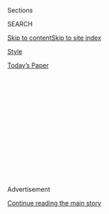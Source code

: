 <div id="app">

<div>

<div>

<div>

<div class="NYTAppHideMasthead css-1q2w90k e1suatyy0">

<div class="section css-ui9rw0 e1suatyy2">

<div class="css-eph4ug er09x8g0">

<div class="css-6n7j50">

</div>

<span class="css-1dv1kvn">Sections</span>

<div class="css-10488qs">

<span class="css-1dv1kvn">SEARCH</span>

</div>

[Skip to content](#site-content)[Skip to site
index](#site-index)

</div>

<div id="masthead-section-label" class="css-1wr3we4 eaxe0e00">

[Style](https://www.nytimes3xbfgragh.onion/section/style)

</div>

<div class="css-10698na e1huz5gh0">

</div>

</div>

<div id="masthead-bar-one" class="section hasLinks css-15hmgas e1csuq9d3">

<div class="css-uqyvli e1csuq9d0">

</div>

<div class="css-1uqjmks e1csuq9d1">

</div>

<div class="css-9e9ivx">

[](https://myaccount.nytimes3xbfgragh.onion/auth/login?response_type=cookie&client_id=vi)

</div>

<div class="css-1bvtpon e1csuq9d2">

[Today’s
Paper](https://www.nytimes3xbfgragh.onion/section/todayspaper)

</div>

</div>

</div>

</div>

<div data-aria-hidden="false">

<div id="site-content" data-role="main">

<div>

<div class="css-1aor85t" style="opacity:0.000000001;z-index:-1;visibility:hidden">

<div class="css-1hqnpie">

<div class="css-epjblv">

<span class="css-17xtcya">[Style](/section/style)</span><span class="css-x15j1o">|</span><span class="css-fwqvlz">In
1920, Native Women Sought the Vote. Here’s What’s
Next.</span>

</div>

<div class="css-k008qs">

<div class="css-1iwv8en">

<span class="css-18z7m18"></span>

<div>

</div>

</div>

<span class="css-1n6z4y">https://nyti.ms/3fhofEH</span>

<div class="css-1705lsu">

<div class="css-4xjgmj">

<div class="css-4skfbu" data-role="toolbar" data-aria-label="Social Media Share buttons, Save button, and Comments Panel with current comment count" data-testid="share-tools">

  - 
  - 
  - 
  - 
    
    <div class="css-6n7j50">
    
    </div>

  - 
  - 

</div>

</div>

</div>

</div>

</div>

</div>

<div class="css-13pd83m">

</div>

<div id="top-wrapper" class="css-1sy8kpn">

<div id="top-slug" class="css-l9onyx">

Advertisement

</div>

[Continue reading the main
story](#after-top)

<div class="ad top-wrapper" style="text-align:center;height:100%;display:block;min-height:250px">

<div id="top" class="place-ad" data-position="top" data-size-key="top">

</div>

</div>

<div id="after-top">

</div>

</div>

<div>

<div id="sponsor-wrapper" class="css-1hyfx7x">

<div id="sponsor-slug" class="css-19vbshk">

Supported by

</div>

[Continue reading the main
story](#after-sponsor)

<div id="sponsor" class="ad sponsor-wrapper" style="text-align:center;height:100%;display:block">

</div>

<div id="after-sponsor">

</div>

</div>

<div class="css-186x18t">

</div>

<div class="css-1vkm6nb ehdk2mb0">

# In 1920, Native Women Sought the Vote. Here’s What’s Next.

</div>

The 19th Amendment did not bring the right to vote to all Native women,
but two experts in a conversation said it did usher in the possibility
of change.

<div class="css-79elbk" data-testid="photoviewer-wrapper">

<div class="css-z3e15g" data-testid="photoviewer-wrapper-hidden">

</div>

<div class="css-1a48zt4 ehw59r15" data-testid="photoviewer-children">

![<span class="css-16f3y1r e13ogyst0" data-aria-hidden="true">The
Indigenous suffragist Gertrude Simmons Bonnin, also known as Zitkala-Sa,
a citizen of the Yankton Sioux Tribe. After the ratification of the 19th
Amendment, she reminded the rejoicing, newly enfranchised white women
that the fight was not
over.</span><span class="css-cnj6d5 e1z0qqy90" itemprop="copyrightHolder"><span class="css-1ly73wi e1tej78p0">Credit...</span><span><span>National
Museum of American
History</span></span></span>](https://static01.graylady3jvrrxbe.onion/images/2020/07/31/multimedia/31suffrage-nativewomen-07/31suffrage-nativewomen-07-articleLarge.jpg?quality=75&auto=webp&disable=upscale)

</div>

</div>

<div class="css-18e8msd">

<div class="css-vp77d3 epjyd6m0">

<div class="css-1baulvz">

By <span class="css-1baulvz" itemprop="name">Cathleen D. Cahill</span>
and <span class="css-1baulvz last-byline" itemprop="name">Sarah
Deer</span>

</div>

</div>

  - 
    
    <div class="css-ld3wwf e16638kd2">
    
    Published July 31, 2020Updated Aug. 19,
    2020
    
    </div>

  - 
    
    <div class="css-4xjgmj">
    
    <div class="css-pvvomx" data-role="toolbar" data-aria-label="Social Media Share buttons, Save button, and Comments Panel with current comment count" data-testid="share-tools">
    
      - 
      - 
      - 
      - 
        
        <div class="css-6n7j50">
        
        </div>
    
      - 
      - 
    
    </div>
    
    </div>

</div>

</div>

<div class="section meteredContent css-1r7ky0e" name="articleBody" itemprop="articleBody">

<div class="css-1fanzo5 StoryBodyCompanionColumn">

<div class="css-53u6y8">

Native women were highly visible in early 20th-century suffrage
activism. White suffragists, fascinated by Native matriarchal power,
invited Native women to speak at conferences, join parades and write for
their publications. Native suffragists took advantage of these
opportunities to speak about pressing issues in their communities —
Native voting, land loss and treaty rights. But their stories have
largely been forgotten.

After the 19th Amendment was ratified on Aug. 18, 1920, and celebrated
by millions of women across the country, the Indigenous suffragist
Gertrude Simmons Bonnin, also known as Zitkala-Sa, a citizen of the
Yankton Sioux Tribe, reminded newly enfranchised white women that the
fight was far from over. “The Indian woman rejoices with you,” she
proclaimed to members of Alice Paul’s National Woman’s Party, but she
urged them to remember their Native sisters, many of whom lacked the
right to vote. Not only that, she explained, many were not United States
citizens, but legally wards of the government, without a political voice
to address the many problems facing their communities.

Bonnin and other Native suffragists would continue to remind audiences
that federal assimilation policy had attacked their communities and
cultures. Despite treaty promises, the U.S. dismantled tribal
governments, privatized tribally-held land and removed Native children
to boarding schools. Those devastating policies resulted in massive land
loss, poverty and poor health that reverberate through these communities
today.

</div>

</div>

<div>

</div>

<div class="css-1fanzo5 StoryBodyCompanionColumn">

<div class="css-53u6y8">

Native suffragists’ activism contributed to Congress passing the Snyder
Act of 1924, which extended U.S. citizenship to all Native people,
though in response many states enacted Jim Crow-like policies aimed at
disenfranchising them. The Native suffragists also aided the push for
the Wheeler-Howard Act of 1934, which stopped the breakup of tribal
lands and emphasized tribal self-governance.

</div>

</div>

<div class="css-79elbk" data-testid="photoviewer-wrapper">

<div class="css-z3e15g" data-testid="photoviewer-wrapper-hidden">

</div>

<div class="css-1a48zt4 ehw59r15" data-testid="photoviewer-children">

![<span class="css-16f3y1r e13ogyst0" data-aria-hidden="true">President
Calvin Coolidge with a Native delegation, possibly from the Plateau area
in the Northwestern United States, near the South Lawn of the White
House in 1925, the year after the passage of the Snyder
Act.</span><span class="css-cnj6d5 e1z0qqy90" itemprop="copyrightHolder"><span class="css-1ly73wi e1tej78p0">Credit...</span><span>Library
of
Congress</span></span>](https://static01.graylady3jvrrxbe.onion/images/2020/07/31/multimedia/31suffrage-nativewomen-01/31suffrage-nativewomen-01-articleLarge.jpg?quality=75&auto=webp&disable=upscale)

</div>

</div>

<div class="css-1fanzo5 StoryBodyCompanionColumn">

<div class="css-53u6y8">

As the centennial of the 19th Amendment approaches, it is worth taking
up Bonnin’s call to remember Native women and their full range of
political experiences. With this in mind, Prof. Cathleen D. Cahill, a
historian who has written about Native suffragists, joined Prof. Sarah
Deer, a scholar of Native law and a citizen of the Muscogee (Creek)
Nation, to talk about issues Native women face today. The conversation
has been edited for length and clarity.

<div id="NYT_MAIN_CONTENT_1_REGION" class="css-9tf9ac">

<div>

</div>

</div>

**Cathleen D. Cahill**:

You have spent much of your career addressing the issue of violence
against Native women, including in your book “The Beginning and End of
Rape.” Native women have been calling attention to this kind of violence
for more than a century. **Why are Native women especially vulnerable?**

**Sarah Deer:**

I’m a citizen of the Muscogee (Creek) Nation of Oklahoma, and I have
been working to address violence against Native women for over 25 years.
I started when I was 20 years old as a volunteer advocate for survivors
of sexual assault, and that experience inspired me to go to law school.
It was in federal Indian law classes that I began to understand the
reasons for the high rate of violence. Quite simply, the criminal legal
system in Indian Country is broken. What else could explain these
statistics: Over 84 percent of Native women
have<span class="css-8l6xbc evw5hdy0"> </span>experienced violence in
their lifetime, and over 56 percent of Native women have experienced
sexual violence. This is data directly [from the federal
government](https://nij.ojp.gov/topics/articles/violence-against-american-indian-and-alaska-native-women-and-men)
— and these are probably low estimates.

</div>

</div>

<div class="css-1fanzo5 StoryBodyCompanionColumn">

<div class="css-53u6y8">

To make matters worse, in 1978 the Supreme Court ruled that tribal
nations lack authority to prosecute non-Natives — again, for any crime.
Many experts believe this is one of the reasons Native people experience
the highest rates of interracial violence in the nation. A system that
doesn’t hold people accountable sends two messages: to victims, it says
“don’t bother to report,” and to perpetrators, it says “keep
victimizing people.”

**Cahill**: That’s really awful. In the 1920s Gertrude Simmons Bonnin
drew similar connections between violence against Native women and the
fact that federal policies had dismantled tribal governments and made
Indian people “wards” without any political power. That seems like such
a long time ago, but **the July 9** **[Supreme Court
ruling](https://www.nytimes3xbfgragh.onion/2020/07/09/us/supreme-court-oklahoma-mcgirt-creek-nation.html)**
**in McGirt v. Oklahoma demonstrates that the past is so clearly present
in Indian Country.** **Can you talk about the ruling’s ramifications?**

**Deer:** Indian law scholars are calling this the greatest win for
tribal governments in the last 50 years. It also hits close to home — it
was a victory for my own tribal nation.

Our Nation signed a peace treaty with the United States in 1866 which
established specific boundaries for our reservation — about 3 million
acres. The United States promised that this reservation would “be
forever set apart as a home for said Creek Nation.” Seems simple, right?

Throughout the 20th century, though, the state of Oklahoma ignored the
treaty and gradually began exercising criminal and civil authority over
the reservation, denying its
existence.

</div>

</div>

<div class="css-79elbk" data-testid="photoviewer-wrapper">

<div class="css-z3e15g" data-testid="photoviewer-wrapper-hidden">

</div>

<div class="css-1a48zt4 ehw59r15" data-testid="photoviewer-children">

<div class="css-1xdhyk6 erfvjey0">

<span class="css-1ly73wi e1tej78p0">Image</span>

<div class="css-zjzyr8">

<div data-testid="lazyimage-container" style="height:284.84444444444443px">

</div>

</div>

</div>

<span class="css-16f3y1r e13ogyst0" data-aria-hidden="true">An 1892 map
of the Indian and Oklahoma territories showing the boundaries of tribal
reservations. Soon after, the federal government started the process of
dividing the tribally-held land despite resistance by tribal
leaders. </span><span class="css-cnj6d5 e1z0qqy90" itemprop="copyrightHolder"><span class="css-1ly73wi e1tej78p0">Credit...</span><span>Library
of Congress</span></span>

</div>

</div>

<div class="css-1fanzo5 StoryBodyCompanionColumn">

<div class="css-53u6y8">

The Supreme Court’s 5-4 decision, written by Justice Neil M. Gorsuch,
determined that the Creek reservation boundaries were never
disestablished; the reservation promised to the Creek people in 1866 is
still in full force.

</div>

</div>

<div class="css-1fanzo5 StoryBodyCompanionColumn">

<div class="css-53u6y8">

Tribal issues don’t fare well in the U.S. Supreme Court — losing over 75
percent of the time — so this was an unlikely win, and a tremendous win;
the legal reasoning in this decision will have far-reaching implications
for many different tribal nations who are attempting to preserve land
and resources. **Your research has looked into the role of Native women
in the American suffrage movement. I’d love to learn more.**

**Cahill:** White feminists were inspired by the matriarchal traditions
of Native people. They especially looked to Haudenosaunee (or Iroquois)
women’s power to appoint male political leadership, control their
property, and have custodial rights to their children — those were legal
rights white women did not have. They wanted to hear more and often
invited Native women to speak at their meetings. This gave Native
activists a chance to educate their audiences and while they did proudly
talk about their traditions, they also insisted on talking about the
problems that faced “the Indian woman of today,” as Bonnin put
it.

</div>

</div>

<div class="css-79elbk" data-testid="photoviewer-wrapper">

<div class="css-z3e15g" data-testid="photoviewer-wrapper-hidden">

</div>

<div class="css-1a48zt4 ehw59r15" data-testid="photoviewer-children">

<div class="css-1xdhyk6 erfvjey0">

<span class="css-1ly73wi e1tej78p0">Image</span>

<div class="css-zjzyr8">

<div data-testid="lazyimage-container" style="height:536.8222222222222px">

</div>

</div>

</div>

<span class="css-16f3y1r e13ogyst0" data-aria-hidden="true">Marie Louise
Bottineau Baldwin, a citizen of the Turtle Mountain Band of Chippewa,
posing with floral pattern beadwork on her wrists and behind her to
showcase Native women’s artistry. In 1914 she became one of the first
Native American women in the U.S. to graduate from law
school.  </span><span class="css-cnj6d5 e1z0qqy90" itemprop="copyrightHolder"><span class="css-1ly73wi e1tej78p0">Credit...</span><span>Library
of Congress</span></span>

</div>

</div>

<div class="css-1fanzo5 StoryBodyCompanionColumn">

<div class="css-53u6y8">

A good example of this is when organizers asked Marie Louise Bottineau
Baldwin, a citizen of the Turtle Mountain Band of Chippewa, to put
together a float for the 1913 suffrage parade in Washington. They wanted
the float to portray Native women as they were in the past, you know,
wearing buckskin with their hair in braids, that kind of thing. Baldwin
was deeply aware of the power of imagery in shaping public perceptions
of Native Americans, so she used her image strategically. She decided
not to organize the float, and instead marched with her classmates and
teachers from the Washington College of Law. I think she was making a
statement that Native women were modern New Women who were looking to
the future. She also thought it was important for Native people to study
law to protect their land and treaty rights. She was one of the first
Native woman to graduate from law school, in 1914. **You’re also an
attorney (and a tribal court justice). What do you think is the role of
legal training for Native women in the 21st century?**

**Deer**: Access to legal education is a critical step to strengthening
tribal sovereignty. There are still relatively few Native attorneys in
the United States, but the numbers are increasing. There are also only a
handful of Native women law professors. Nonetheless, Native people are
actively litigating important questions of tribal jurisdiction, land
rights and criminal authority. Native women serve on tribal courts, but
there are also Native women who serve on state benches. Diane Humetewa
(Hopi) became the first Native woman appointed to the federal bench in
2014. Some Native attorneys focus their work on legislation like the
Violence Against Women Act (VAWA) which contains significant provisions
that directly affect tribal justice systems. Native women have also been
leading the movements to address environmental abuses and pipelines. At
[Standing Rock Sioux
Reservation](https://www.nytimes3xbfgragh.onion/2017/01/31/magazine/the-youth-group-that-launched-a-movement-at-standing-rock.html),
in particular, women were doing most of the organizing and
decision-making in the fight over the Dakota Access
Pipeline.

</div>

</div>

<div class="css-a7yk8a e73j0it0">

<div class="css-1xdhyk6 erfvjey0">

<span class="css-1ly73wi e1tej78p0">Image</span>

<div class="css-zjzyr8">

<div data-testid="lazyimage-container" style="height:257.77777777777777px">

</div>

</div>

</div>

<span class="css-16f3y1r e13ogyst0" data-aria-hidden="true">Rep. Sharice
Davids (D-KS), a Ho-Chunk citizen, at a news conference on March 10,
2020.</span><span class="css-cnj6d5 e1z0qqy90" itemprop="copyrightHolder"><span class="css-1ly73wi e1tej78p0">Credit...</span><span>Pete
Marovich for The New York
Times</span></span>

<div class="css-1xdhyk6 erfvjey0">

<span class="css-1ly73wi e1tej78p0">Image</span>

<div class="css-zjzyr8">

<div data-testid="lazyimage-container" style="height:257.77777777777777px">

</div>

</div>

</div>

<span class="css-16f3y1r e13ogyst0" data-aria-hidden="true">U.S. Rep.
Deb Haaland (D-N.M.) of the Laguna Pueblo, at a press conference on June
19, 2019 in Washington,
D.C.</span><span class="css-cnj6d5 e1z0qqy90" itemprop="copyrightHolder"><span class="css-1ly73wi e1tej78p0">Credit...</span><span>Stefani
Reynolds/Getty Images</span></span>

</div>

<div class="css-1fanzo5 StoryBodyCompanionColumn">

<div class="css-53u6y8">

**Cahill:** One striking thing just in the past few years is the
[growing
number](https://www.npr.org/2018/07/04/625425037/record-number-of-native-americans-running-for-office-in-midterms)
of Native women running for state and federal offices. The [first Native
women](https://www.nytimes3xbfgragh.onion/2018/11/07/us/elections/native-americans-congress-haaland-davids.html)
in Congress were just elected in 2018: Deb Haaland of the Laguna Pueblo
represents New Mexico and Sharice Davids, a Ho-Chunk citizen, represents
your state of Kansas. Native men have served in Congress for well over a
century, but they are the first Native women to hold office in
Washington. **What does it mean to have Native women in Congress or
other elected offices?**

**Deer:** Native women have served in state legislatures for many years,
but we are now seeing a critical mass of new Native women politicians.
Today, we have one Native woman in the Kansas House, and another young
Native woman is campaigning for the Kansas House as well. In Minnesota,
White Earth citizen Peggy Flanagan, became the first Native women to be
elected as a lieutenant governor in the United States in 2018.

When Haaland and Davids were elected as the first two Native women in
Congress, it was seen as a tremendous victory for Native people. It
seems fitting that there were two women elected together. From my
perspective, being the “first” or “only” Native woman serving in
Congress could be a lonely experience. A “partnership” of two Native
women perhaps makes it easier to achieve great things in Congress. For
far too long, Congress has been passing laws to limit the power of
tribal governments without any tribal input. It is far past time for us
to have a seat at the table.

**Cahill**: Absolutely. And that is so important to remember when we
think about the anniversary of the suffrage amendment. For all
suffragists, getting the vote wasn’t an end point: It was the
possibility for change that voting opened up. Native suffragists saw the
vote as a way to change the awful circumstances that faced Native
communities at the time. **One hundred years later, what’s next for
Indigenous feminism?**

**Deer**: I’m still basking in the afterglow of the McGirt decision, so
I’m optimistic about the future for Native women and tribal nations. I
hope to see more Native women elected to public office — at all levels,
tribal, state and national. We have been politically and symbolically
disenfranchised for too long. I’m so glad our issues are getting more
national attention.

-----

Cathleen D. Cahill is an associate professor of history at Penn State
University and the author of the forthcoming book “Recasting the Vote:
How Women of Color Transformed the Suffrage Movement.”

Sarah Deer is a citizen of the Muscogee (Creek) Nation and a professor
at the University of Kansas.

</div>

</div>

</div>

<div>

</div>

<div>

</div>

<div>

</div>

<div>

<div id="bottom-wrapper" class="css-1ede5it">

<div id="bottom-slug" class="css-l9onyx">

Advertisement

</div>

[Continue reading the main
story](#after-bottom)

<div id="bottom" class="ad bottom-wrapper" style="text-align:center;height:100%;display:block;min-height:90px">

</div>

<div id="after-bottom">

</div>

</div>

</div>

</div>

</div>

## Site Index

<div>

</div>

## Site Information Navigation

  - [© <span>2020</span> <span>The New York Times
    Company</span>](https://help.nytimes3xbfgragh.onion/hc/en-us/articles/115014792127-Copyright-notice)

<!-- end list -->

  - [NYTCo](https://www.nytco.com/)
  - [Contact
    Us](https://help.nytimes3xbfgragh.onion/hc/en-us/articles/115015385887-Contact-Us)
  - [Work with us](https://www.nytco.com/careers/)
  - [Advertise](https://nytmediakit.com/)
  - [T Brand Studio](http://www.tbrandstudio.com/)
  - [Your Ad
    Choices](https://www.nytimes3xbfgragh.onion/privacy/cookie-policy#how-do-i-manage-trackers)
  - [Privacy](https://www.nytimes3xbfgragh.onion/privacy)
  - [Terms of
    Service](https://help.nytimes3xbfgragh.onion/hc/en-us/articles/115014893428-Terms-of-service)
  - [Terms of
    Sale](https://help.nytimes3xbfgragh.onion/hc/en-us/articles/115014893968-Terms-of-sale)
  - [Site
    Map](https://spiderbites.nytimes3xbfgragh.onion)
  - [Help](https://help.nytimes3xbfgragh.onion/hc/en-us)
  - [Subscriptions](https://www.nytimes3xbfgragh.onion/subscription?campaignId=37WXW)

</div>

</div>

</div>

</div>
